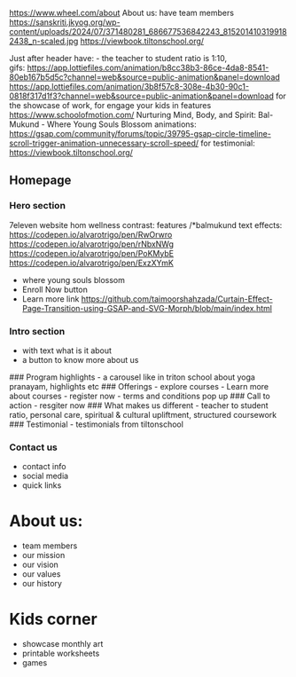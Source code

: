 https://www.wheel.com/about
About us: have team members
https://sanskriti.jkyog.org/wp-content/uploads/2024/07/371480281_686677536842243_8152014103199182438_n-scaled.jpg
https://viewbook.tiltonschool.org/

Just after header have: - the teacher to student ratio is 1:10,  
gifs: https://app.lottiefiles.com/animation/b8cc38b3-86ce-4da8-8541-80eb167b5d5c?channel=web&source=public-animation&panel=download
https://app.lottiefiles.com/animation/3b8f57c8-308e-4b30-90c1-0818f317d1f3?channel=web&source=public-animation&panel=download
for the showcase of work, for engage your kids in features
https://www.schoolofmotion.com/
Nurturing Mind, Body, and Spirit: Bal-Mukund - Where Young Souls Blossom
animations: https://gsap.com/community/forums/topic/39795-gsap-circle-timeline-scroll-trigger-animation-unnecessary-scroll-speed/
for testimonial: 
https://viewbook.tiltonschool.org/

## Homepage
### Hero section
7eleven website
hom wellness
contrast: features
/*balmukund text effects: https://codepen.io/alvarotrigo/pen/RwOrwro
https://codepen.io/alvarotrigo/pen/rNbxNWg
https://codepen.io/alvarotrigo/pen/PoKMybE
https://codepen.io/alvarotrigo/pen/ExzXYmK
- where young souls blossom
- Enroll Now button
- Learn more link
<https://github.com/taimoorshahzada/Curtain-Effect-Page-Transition-using-GSAP-and-SVG-Morph/blob/main/index.html>
### Intro section
- with text what is it about
- a button to know more about us
<gsap animation for appearance>
### Program highlights
- a carousel like in triton school about yoga pranayam, highlights etc 
### Offerings
- explore courses
- Learn more about courses
- register now
- terms and conditions pop up
### Call to action
-  resgiter now
### What makes us different
- teacher to student ratio, personal care, spiritual & cultural upliftment, structured coursework
### Testimonial
- testimonials from tiltonschool

### Contact us
- contact info
- social media
- quick links


# About us:
- team members
- our mission
- our vision
- our values
- our history

# Kids corner
- showcase monthly art
- printable worksheets
- games

